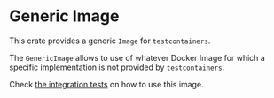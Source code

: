 # Generic Image

This crate provides a generic `Image` for `testcontainers`.

The `GenericImage` allows to use of whatever Docker Image for which a specific implementation
is not provided by `testcontainers`. 

Check [the integration tests](./testcontainers/tests) on how to use this image.
